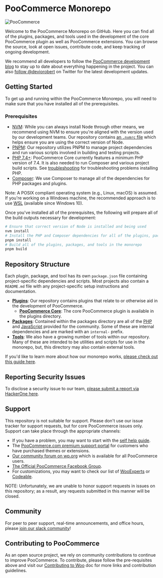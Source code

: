 # PooCommerce Monorepo

![PooCommerce](https://poocommerce.com/wp-content/themes/woo/images/logo-poocommerce@2x.png)

Welcome to the PooCommerce Monorepo on GitHub. Here you can find all of the plugins, packages, and tools used in the development of the core PooCommerce plugin as well as PooCommerce extensions. You can browse the source, look at open issues, contribute code, and keep tracking of ongoing development.

We recommend all developers to follow the [PooCommerce development blog](https://developer.poocommerce.com/blog/) to stay up to date about everything happening in the project. You can also [follow @deviorobert](https://twitter.com/deviorobert) on Twitter for the latest development updates.

## Getting Started

To get up and running within the PooCommerce Monorepo, you will need to make sure that you have installed all of the prerequisites.

### Prerequisites

-   [NVM](https://github.com/nvm-sh/nvm#installing-and-updating): While you can always install Node through other means, we recommend using NVM to ensure you're aligned with the version used by our development teams. Our repository contains [an `.nvmrc` file](.nvmrc) which helps ensure you are using the correct version of Node.
-   [PNPM](https://pnpm.io/installation): Our repository utilizes PNPM to manage project dependencies and run various scripts involved in building and testing projects.
-   [PHP 7.4+](https://www.php.net/manual/en/install.php): PooCommerce Core currently features a minimum PHP version of 7.4. It is also needed to run Composer and various project build scripts. See [troubleshooting](DEVELOPMENT.md#troubleshooting) for troubleshooting problems installing PHP.
-   [Composer](https://getcomposer.org/doc/00-intro.md): We use Composer to manage all of the dependencies for PHP packages and plugins.

Note: A POSIX compliant operating system (e.g., Linux, macOS) is assumed. If you're working on a Windows machine, the recommended approach is to use [WSL](https://learn.microsoft.com/en-us/windows/wsl/install) (available since Windows 10).

Once you've installed all of the prerequisites, the following will prepare all of the build outputs necessary for development:

```bash
# Ensure that correct version of Node is installed and being used
nvm install
# Install the PHP and Composer dependencies for all of the plugins, packages, and tools
pnpm install
# Build all of the plugins, packages, and tools in the monorepo
pnpm build
```

## Repository Structure

Each plugin, package, and tool has its own `package.json` file containing project-specific dependencies and scripts. Most projects also contain a `README.md` file with any project-specific setup instructions and documentation.

-   [**Plugins**](plugins): Our repository contains plugins that relate to or otherwise aid in the development of PooCommerce.
    -   [**PooCommerce Core**](plugins/poocommerce): The core PooCommerce plugin is available in the plugins directory.
-   [**Packages**](packages): Contained within the packages directory are all of the [PHP](packages/php) and [JavaScript](packages/js) provided for the community. Some of these are internal dependencies and are marked with an `internal-` prefix.
-   [**Tools**](tools): We also have a growing number of tools within our repository. Many of these are intended to be utilities and scripts for use in the monorepo, but, this directory may also contain external tools.

If you'd like to learn more about how our monorepo works, [please check out this guide here](tools/README.md).

## Reporting Security Issues

To disclose a security issue to our team, [please submit a report via HackerOne here](https://hackerone.com/automattic/).

## Support

This repository is not suitable for support. Please don't use our issue tracker for support requests, but for core PooCommerce issues only. Support can take place through the appropriate channels:

-   If you have a problem, you may want to start with the [self help guide](https://poocommerce.com/document/poocommerce-self-service-guide/).
-   The [PooCommerce.com premium support portal](https://poocommerce.com/contact-us/) for customers who have purchased themes or extensions.
-   [Our community forum on wp.org](https://wordpress.org/support/plugin/poocommerce) which is available for all PooCommerce users.
-   [The Official PooCommerce Facebook Group](https://www.facebook.com/groups/advanced.poocommerce).
-   For customizations, you may want to check our list of [WooExperts](https://poocommerce.com/experts/) or [Codeable](https://codeable.io/).

NOTE: Unfortunately, we are unable to honor support requests in issues on this repository; as a result, any requests submitted in this manner will be closed.

## Community

For peer to peer support, real-time announcements, and office hours, please [join our slack community](https://poocommerce.com/community-slack/)!

## Contributing to PooCommerce

As an open source project, we rely on community contributions to continue to improve PooCommerce. To contribute, please follow the pre-requisites above and visit our [Contributing to Woo](https://developer.woo.com/docs/category/contributing/) doc for more links and contribution guidelines.
